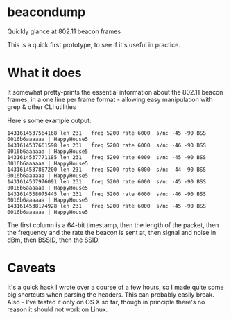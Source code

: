 # beacondump
Quickly glance at 802.11 beacon frames

This is a quick first prototype, to see if it's useful in practice.

# What it does

It somewhat pretty-prints the essential information about the 802.11 beacon frames,
in a one line per frame format - allowing easy manipulation with grep & other CLI utilities

Here's some example output:

    1431614537564168 len 231   freq 5200 rate 6000  s/n: -45 -90 BSS 0016b6aaaaaa | HappyHouse5
    1431614537661598 len 231   freq 5200 rate 6000  s/n: -46 -90 BSS 0016b6aaaaaa | HappyHouse5
    1431614537771185 len 231   freq 5200 rate 6000  s/n: -45 -90 BSS 0016b6aaaaaa | HappyHouse5
    1431614537867200 len 231   freq 5200 rate 6000  s/n: -44 -90 BSS 0016b6aaaaaa | HappyHouse5
    1431614537976091 len 231   freq 5200 rate 6000  s/n: -45 -90 BSS 0016b6aaaaaa | HappyHouse5
    1431614538075445 len 231   freq 5200 rate 6000  s/n: -46 -90 BSS 0016b6aaaaaa | HappyHouse5
    1431614538174928 len 231   freq 5200 rate 6000  s/n: -45 -90 BSS 0016b6aaaaaa | HappyHouse5

The first column is a 64-bit timestamp, then the length of the packet, then the frequency
and the rate the beacon is sent at, then signal and noise in dBm, then BSSID, then the SSID.

# Caveats

It's a quick hack I wrote over a course of a few hours, so I made quite some big shortcuts
when parsing the headers. This can probably easily break. Also - I've tested it only on OS X
so far, though in principle there's no reason it should not work on Linux.

